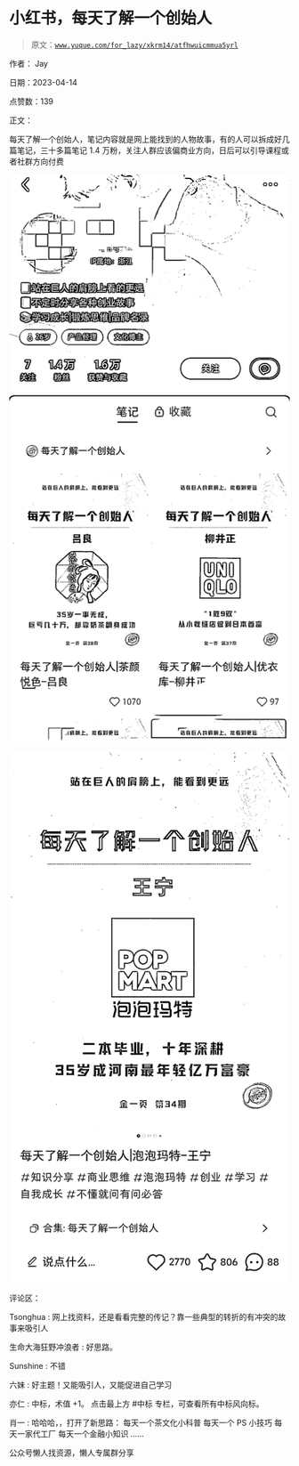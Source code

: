 # 小红书，每天了解一个创始人

> 原文：[`www.yuque.com/for_lazy/xkrm14/atfhwuicmmua5yrl`](https://www.yuque.com/for_lazy/xkrm14/atfhwuicmmua5yrl)



作者： Jay



日期：2023-04-14



点赞数：139



正文：



每天了解一个创始人，笔记内容就是网上能找到的人物故事，有的人可以拆成好几篇笔记，三十多篇笔记 1.4 万粉，关注人群应该偏商业方向，日后可以引导课程或者社群方向付费



![](img/2c3f4bbbfdcd35d230b55bf8f2bae510.png)



![](img/4ca54c2c03b0b6b1636d8b5e2c641fda.png)



评论区：



Tsonghua : 网上找资料，还是看看完整的传记？靠一些典型的转折的有冲突的故事来吸引人



生命大海狂野冲浪者 : 好思路。



Sunshine : 不错



六妹 : 好主题！又能吸引人，又能促进自己学习



亦仁 : 中标，术值 +1。 点击最上方 #中标 专栏，可查看所有中标风向标。



肖一 : 哈哈哈，，打开了新思路： 每天一个茶文化小科普 每天一个 PS 小技巧 每天一家代工厂 每天一个金融小知识 ……



公众号懒人找资源，懒人专属群分享

